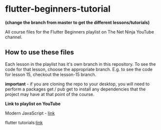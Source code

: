 # flutter-beginners-tutorial
**(change the branch from master to get the different lessons/tutorials)**

All course files for the Flutter Beginners playlist on The Net Ninja YouTube channel.

## How to use these files
Each lesson in the playlist has it's own branch in this repository. To see the code for that lesson, choose the appropriate branch. E.g. to see the code for lesson 15, checkout the lesson-15 branch.

**important** - if you are cloning the repo to your desktop, you will need to perform a packages get / pub get to install any dependencies that the project may have at that point of the course.

**Link to playlist on YouTube**

 Modern JavaScript - [link](https://www.youtube.com/redirect?event=video_description&q=https%3A%2F%2Fwww.thenetninja.co.uk%2Fudemy%2Fmodern-javascript&redir_token=QUFFLUhqa3lpVHUxbkxzWFQwcFdxMkhaM0t3MDM4d3IxQXxBQ3Jtc0tra1BXcjlsUDdjQV9hTTVkSzVKMnVrUU9kMWdMcmhERlpIeFlac3lCdVNDYlEwcnBXaGRwZy0ySHU3aml4LXZOeVdDeFVmMkhBS0RjaHdFdmlFTVVFcGhYMi1TQmg4cV9sSmdHOVpCZ3d2elE4THZ4Yw%3D%3D&v=sZw8opj38Vo)

flutter tutorials:[link](https://www.youtube.com/watch?v=sZw8opj38Vo)
